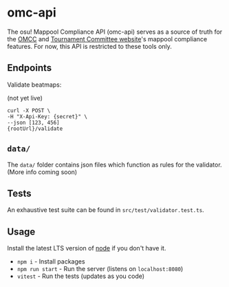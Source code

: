 # omc-api

The osu! Mappool Compliance API (omc-api) serves as a source of truth for the [OMCC](https://github.com/hburn7/mappool-compliance-checker) and [Tournament Committee website](https://tcomm.hivie.tn/)'s mappool compliance features. For now, this API is restricted to these tools only.

## Endpoints

Validate beatmaps:

(not yet live)

```text
curl -X POST \
-H "X-Api-Key: {secret}" \
--json [123, 456]
{rootUrl}/validate
```

## `data/`

The `data/` folder contains json files which function as rules for the validator. (More info coming soon)

## Tests

An exhaustive test suite can be found in `src/test/validator.test.ts`.

## Usage

Install the latest LTS version of [node](https://nodejs.org/en) if you don't have it.

- `npm i` - Install packages
- `npm run start` - Run the server (listens on `localhost:8080`)
- `vitest` - Run the tests (updates as you code)
